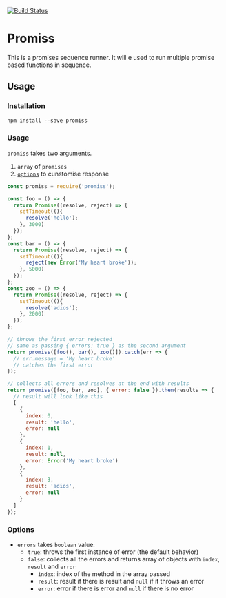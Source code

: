 [![Build Status](https://travis-ci.org/samtes/promiss.svg?branch=master)](https://travis-ci.org/samtes/promiss)
# Promiss
This is a promises sequence runner. It will e used to run multiple promise 
based functions in sequence.

## Usage
### Installation
```javascript
npm install --save promiss
```

### Usage
`promiss` takes two arguments.

1. `array` of `promises`
2. [`options`](#Options) to cunstomise response

```javascript
const promiss = require('promiss');

const foo = () => {
  return Promise((resolve, reject) => {
    setTimeout((){
      resolve('hello');
    }, 3000)
  });
};
const bar = () => {
  return Promise((resolve, reject) => {
    setTimeout((){
      reject(new Error('My heart broke'));
    }, 5000)
  });
};
const zoo = () => {
  return Promise((resolve, reject) => {
    setTimeout((){
      resolve('adios');
    }, 2000)
  });
};

// throws the first error rejected
// same as passing { errors: true } as the second argument
return promiss([foo(), bar(), zoo()]).catch(err => {
  // err.message = 'My heart broke'
  // catches the first error
});

// collects all errors and resolves at the end with results
return promiss([foo, bar, zoo], { error: false }).then(results => {
  // result will look like this
  [
    {
      index: 0,
      result: 'hello',
      error: null
    },
    {
      index: 1,
      result: null,
      error: Error('My heart broke')
    },
    {
      index: 3,
      result: 'adios',
      error: null
    }
  ]
});
```
### Options
- `errors` takes `boolean` value:
  - `true`: throws the first instance of error (the default behavior)
  - `false`: collects all the errors and returns array of objects with `index`, 
  `result` and `error`
      - `index`: index of the method in the array passed
      - `result`: result if there is result and `null` if it throws an error
      - `error`: error if there is error and `null` if there is no error
